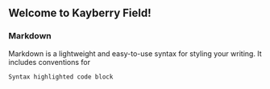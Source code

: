 ## Welcome to Kayberry Field!



### Markdown

Markdown is a lightweight and easy-to-use syntax for styling your writing. It includes conventions for

```markdown
Syntax highlighted code block
